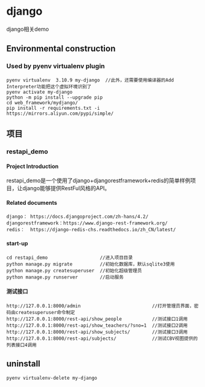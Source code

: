 # django

django相关demo

## Environmental construction

### Used by pyenv virtualenv plugin

    pyenv virtualenv  3.10.9 my-django  //此外，还需要使用编译器的Add Interpreter功能把这个虚拟环境识别了
    pyenv activate my-django
    python -m pip install --upgrade pip
    cd web_framework/mydjango/
    pip install -r requirements.txt -i https://mirrors.aliyun.com/pypi/simple/

## 项目

### restapi_demo

#### Project Introduction

restapi_demo是一个使用了django+djangorestframework+redis的简单样例项目，让django能够提供RestFul风格的API。

#### Related documents
    django： https://docs.djangoproject.com/zh-hans/4.2/
    djangorestframework：https://www.django-rest-framework.org/
    redis：  https://django-redis-chs.readthedocs.io/zh_CN/latest/


#### start-up

    cd restapi_demo                   //进入项目目录
    python manage.py migrate          //初始化数据库，默认sqlite3使用
    python manage.py createsuperuser  //初始化超级管理员
    python manage.py runserver        //启动服务

#### 测试接口

    http://127.0.0.1:8000/admin                          //打开管理员界面，密码由createsuperuser命令制定
    http://127.0.0.1:8000/rest-api/show_people           //测试接口1调用
    http://127.0.0.1:8000/rest-api/show_teachers/?sno=1  //测试接口2调用
    http://127.0.0.1:8000/rest-api/show_subjects/        //测试接口3调用
    http://127.0.0.1:8000/rest-api/subjects/             //测试CBV视图提供的列表接口4调用

## uninstall

    pyenv virtualenv-delete my-django
